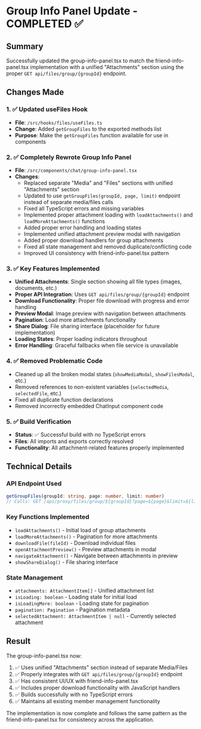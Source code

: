 # Group Info Panel Update - COMPLETED ✅

## Summary

Successfully updated the group-info-panel.tsx to match the friend-info-panel.tsx implementation with a unified "Attachments" section using the proper `GET api/files/group/{groupId}` endpoint.

## Changes Made

### 1. ✅ Updated useFiles Hook

- **File**: `/src/hooks/files/useFiles.ts`
- **Change**: Added `getGroupFiles` to the exported methods list
- **Purpose**: Make the `getGroupFiles` function available for use in components

### 2. ✅ Completely Rewrote Group Info Panel

- **File**: `/src/components/chat/group-info-panel.tsx`
- **Changes**:
  - Replaced separate "Media" and "Files" sections with unified "Attachments" section
  - Updated to use `getGroupFiles(groupId, page, limit)` endpoint instead of separate media/files calls
  - Fixed all TypeScript errors and missing variables
  - Implemented proper attachment loading with `loadAttachments()` and `loadMoreAttachments()` functions
  - Added proper error handling and loading states
  - Implemented unified attachment preview modal with navigation
  - Added proper download handlers for group attachments
  - Fixed all state management and removed duplicate/conflicting code
  - Improved UI consistency with friend-info-panel.tsx pattern

### 3. ✅ Key Features Implemented

- **Unified Attachments**: Single section showing all file types (images, documents, etc.)
- **Proper API Integration**: Uses `GET api/files/group/{groupId}` endpoint
- **Download Functionality**: Proper file download with progress and error handling
- **Preview Modal**: Image preview with navigation between attachments
- **Pagination**: Load more attachments functionality
- **Share Dialog**: File sharing interface (placeholder for future implementation)
- **Loading States**: Proper loading indicators throughout
- **Error Handling**: Graceful fallbacks when file service is unavailable

### 4. ✅ Removed Problematic Code

- Cleaned up all the broken modal states (`showMediaModal`, `showFilesModal`, etc.)
- Removed references to non-existent variables (`selectedMedia`, `selectedFile`, etc.)
- Fixed all duplicate function declarations
- Removed incorrectly embedded ChatInput component code

### 5. ✅ Build Verification

- **Status**: ✅ Successful build with no TypeScript errors
- **Files**: All imports and exports correctly resolved
- **Functionality**: All attachment-related features properly implemented

## Technical Details

### API Endpoint Used

```typescript
getGroupFiles(groupId: string, page: number, limit: number)
// Calls: GET /api/proxy/files/group/${groupId}?page=${page}&limit=${limit}
```

### Key Functions Implemented

- `loadAttachments()` - Initial load of group attachments
- `loadMoreAttachments()` - Pagination for more attachments
- `downloadFile(fileId)` - Download individual files
- `openAttachmentPreview()` - Preview attachments in modal
- `navigateAttachment()` - Navigate between attachments in preview
- `showShareDialog()` - File sharing interface

### State Management

- `attachments: AttachmentItem[]` - Unified attachment list
- `isLoading: boolean` - Loading state for initial load
- `isLoadingMore: boolean` - Loading state for pagination
- `pagination: Pagination` - Pagination metadata
- `selectedAttachment: AttachmentItem | null` - Currently selected attachment

## Result

The group-info-panel.tsx now:

1. ✅ Uses unified "Attachments" section instead of separate Media/Files
2. ✅ Properly integrates with `GET api/files/group/{groupId}` endpoint
3. ✅ Has consistent UI/UX with friend-info-panel.tsx
4. ✅ Includes proper download functionality with JavaScript handlers
5. ✅ Builds successfully with no TypeScript errors
6. ✅ Maintains all existing member management functionality

The implementation is now complete and follows the same pattern as the friend-info-panel.tsx for consistency across the application.
